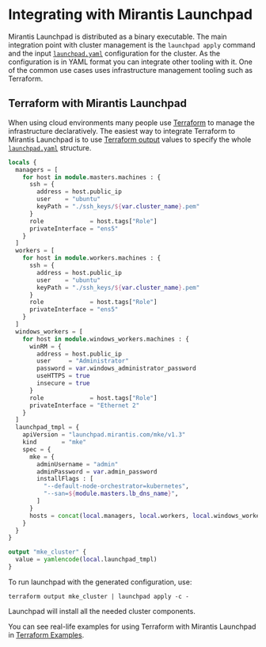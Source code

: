 # Integrating with Mirantis Launchpad

Mirantis Launchpad is distributed as a binary executable. The main integration point with cluster management is the `launchpad apply` command and the input [`launchpad.yaml`](configuration-file.md) configuration for the cluster. As the configuration is in YAML format you can integrate other tooling with it. One of the common use cases uses infrastructure management tooling such as Terraform.

## Terraform with Mirantis Launchpad

When using cloud environments many people use [Terraform](https://www.terraform.io/) to manage the infrastructure declaratively. The easiest way to integrate Terraform to Mirantis Launchpad is to use [Terraform output](https://www.terraform.io/docs/configuration/outputs.html) values to specify the whole [`launchpad.yaml`](configuration-file.md) structure.

```terraform
locals {
  managers = [
    for host in module.masters.machines : {
      ssh = {
        address = host.public_ip
        user    = "ubuntu"
        keyPath = "./ssh_keys/${var.cluster_name}.pem"
      }
      role             = host.tags["Role"]
      privateInterface = "ens5"
    }
  ]
  workers = [
    for host in module.workers.machines : {
      ssh = {
        address = host.public_ip
        user    = "ubuntu"
        keyPath = "./ssh_keys/${var.cluster_name}.pem"
      }
      role             = host.tags["Role"]
      privateInterface = "ens5"
    }
  ]
  windows_workers = [
    for host in module.windows_workers.machines : {
      winRM = {
        address = host.public_ip
        user     = "Administrator"
        password = var.windows_administrator_password
        useHTTPS = true
        insecure = true
      }
      role             = host.tags["Role"]
      privateInterface = "Ethernet 2"
    }
  ]
  launchpad_tmpl = {
    apiVersion = "launchpad.mirantis.com/mke/v1.3"
    kind       = "mke"
    spec = {
      mke = {
        adminUsername = "admin"
        adminPassword = var.admin_password
        installFlags : [
          "--default-node-orchestrator=kubernetes",
          "--san=${module.masters.lb_dns_name}",
        ]
      }
      hosts = concat(local.managers, local.workers, local.windows_workers)
    }
  }
}

output "mke_cluster" {
  value = yamlencode(local.launchpad_tmpl)
}
```

To run launchpad with the generated configuration, use:

```
terraform output mke_cluster | launchpad apply -c -
```

Launchpad will install all the needed cluster components.

You can see real-life examples for using Terraform with Mirantis Launchpad in [Terraform Examples](../examples/terraform/README.md).
